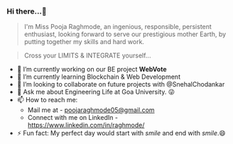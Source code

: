 ### Hi there...👋

> I'm Miss Pooja Raghmode, an ingenious, responsible, persistent enthusiast, looking forward to serve our prestigious mother Earth, by
putting together my skills and hard work.

> Cross your LIMITS & INTEGRATE yourself...

- 🔭 I’m currently working on our BE project **WebVote**
- 🌱 I’m currently learning Blockchain & Web Development
- 👯 I’m looking to collaborate on future projects with @SnehalChodankar
- 💬 Ask me about Engineering Life at Goa University. :stuck_out_tongue_winking_eye:
- 📫 How to reach me: 
     - Mail me at - poojaraghmode05@gmail.com
     - Connect with me on LinkedIn - https://www.linkedin.com/in/raghmode/
- ⚡ Fun fact: My perfect day would start with *smile* and end with *smile*.:smile:
